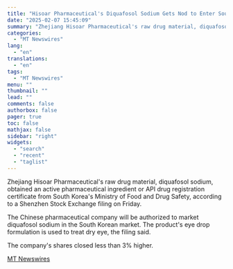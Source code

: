 ```yaml
---
title: "Hisoar Pharmaceutical's Diquafosol Sodium Gets Nod to Enter South Korean Market"
date: "2025-02-07 15:45:09"
summary: "Zhejiang Hisoar Pharmaceutical's raw drug material, diquafosol sodium, obtained an active pharmaceutical ingredient or API drug registration certificate from South Korea's Ministry of Food and Drug Safety, according to a Shenzhen Stock Exchange filing on Friday. The Chinese pharmaceutical company will be authorized to market diquafosol sodium in the South..."
categories:
  - "MT Newswires"
lang:
  - "en"
translations:
  - "en"
tags:
  - "MT Newswires"
menu: ""
thumbnail: ""
lead: ""
comments: false
authorbox: false
pager: true
toc: false
mathjax: false
sidebar: "right"
widgets:
  - "search"
  - "recent"
  - "taglist"
---
```


Zhejiang Hisoar Pharmaceutical's raw drug material, diquafosol sodium, obtained an active pharmaceutical ingredient or API drug registration certificate from South Korea's Ministry of Food and Drug Safety, according to a Shenzhen Stock Exchange filing on Friday.

The Chinese pharmaceutical company will be authorized to market diquafosol sodium in the South Korean market. The product's eye drop formulation is used to treat dry eye, the filing said.

The company's shares closed less than 3% higher.

[MT Newswires](https://www.tradingview.com/news/mtnewswires.com:20250207:G2464983:0/)
